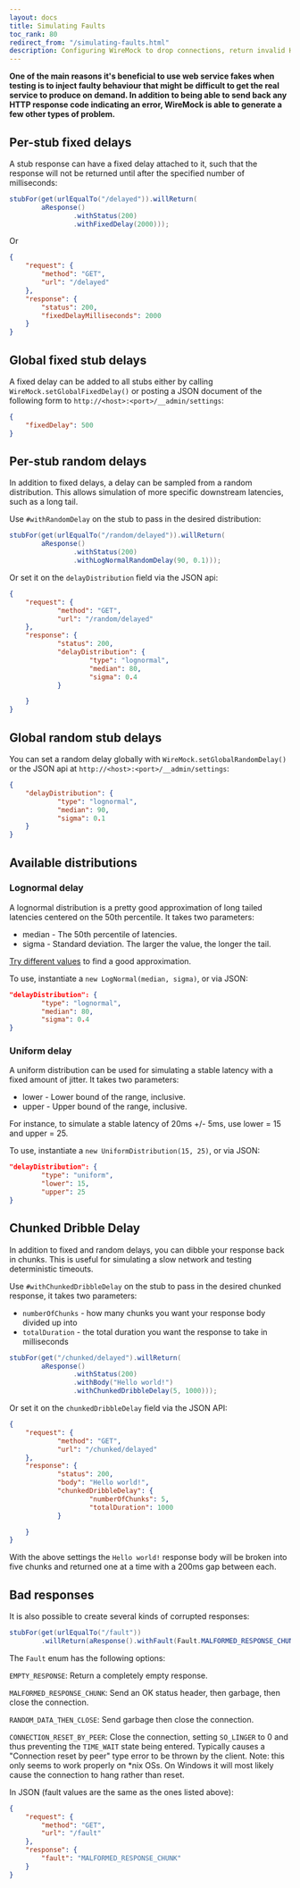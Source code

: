 ```yaml
---
layout: docs
title: Simulating Faults
toc_rank: 80
redirect_from: "/simulating-faults.html"
description: Configuring WireMock to drop connections, return invalid HTTP and delay responses.
---
```


**One of the main reasons it's beneficial to use web service fakes when
testing is to inject faulty behaviour that might be difficult to get the
real service to produce on demand. In addition to being able to send
back any HTTP response code indicating an error, WireMock is able to
generate a few other types of problem.**

## Per-stub fixed delays

A stub response can have a fixed delay attached to it, such that the
response will not be returned until after the specified number of
milliseconds:

```java
stubFor(get(urlEqualTo("/delayed")).willReturn(
        aResponse()
                .withStatus(200)
                .withFixedDelay(2000)));
```

Or

```json
{
    "request": {
        "method": "GET",
        "url": "/delayed"
    },
    "response": {
        "status": 200,
        "fixedDelayMilliseconds": 2000
    }
}
```

## Global fixed stub delays

A fixed delay can be added to all stubs either by calling
`WireMock.setGlobalFixedDelay()` or posting a JSON document of the
following form to `http://<host>:<port>/__admin/settings`:

```json
{
    "fixedDelay": 500
}
```

## Per-stub random delays


In addition to fixed delays, a delay can be sampled from a random
distribution. This allows simulation of more specific downstream
latencies, such as a long tail.

Use `#withRandomDelay` on the stub to pass in the desired distribution:

```java
stubFor(get(urlEqualTo("/random/delayed")).willReturn(
        aResponse()
                .withStatus(200)
                .withLogNormalRandomDelay(90, 0.1)));
```

Or set it on the `delayDistribution` field via the JSON api:

```json
{
    "request": {
            "method": "GET",
            "url": "/random/delayed"
    },
    "response": {
            "status": 200,
            "delayDistribution": {
                    "type": "lognormal",
                    "median": 80,
                    "sigma": 0.4
            }

    }
}
```

## Global random stub delays

You can set a random delay globally with
`WireMock.setGlobalRandomDelay()` or the JSON api at
`http://<host>:<port>/__admin/settings`:

```json
{
    "delayDistribution": {
            "type": "lognormal",
            "median": 90,
            "sigma": 0.1
    }
}
```

## Available distributions

### Lognormal delay

A lognormal distribution is a pretty good approximation of long tailed
latencies centered on the 50th percentile. It takes two parameters:

-   median - The 50th percentile of latencies.
-   sigma - Standard deviation. The larger the value, the longer
    the tail.

[Try different
values](https://www.wolframalpha.com/input/?i=lognormaldistribution%28log%2890%29%2C+0.4%29)
to find a good approximation.

To use, instantiate a `new LogNormal(median, sigma)`, or via JSON:

```json
"delayDistribution": {
        "type": "lognormal",
        "median": 80,
        "sigma": 0.4
}
```

### Uniform delay

A uniform distribution can be used for simulating a stable latency with
a fixed amount of jitter. It takes two parameters:

-   lower - Lower bound of the range, inclusive.
-   upper - Upper bound of the range, inclusive.

For instance, to simulate a stable latency of 20ms +/- 5ms, use lower =
15 and upper = 25.

To use, instantiate a `new UniformDistribution(15, 25)`, or via JSON:

```json
"delayDistribution": {
        "type": "uniform",
        "lower": 15,
        "upper": 25
}
```

## Chunked Dribble Delay

In addition to fixed and random delays, you can dibble your response back in chunks. 
This is useful for simulating a slow network and testing deterministic timeouts. 

Use `#withChunkedDribbleDelay` on the stub to pass in the desired chunked response, it takes two parameters:

-   `numberOfChunks` - how many chunks you want your response body divided up into
-   `totalDuration` - the total duration you want the response to take in milliseconds

```java
stubFor(get("/chunked/delayed").willReturn(
        aResponse()
                .withStatus(200)
                .withBody("Hello world!")
                .withChunkedDribbleDelay(5, 1000)));
```

Or set it on the `chunkedDribbleDelay` field via the JSON API:

```json
{
    "request": {
            "method": "GET",
            "url": "/chunked/delayed"
    },
    "response": {
            "status": 200,
            "body": "Hello world!",
            "chunkedDribbleDelay": {
                    "numberOfChunks": 5,
                    "totalDuration": 1000
            }

    }
}
```

With the above settings the `Hello world!` response body will be broken into 
five chunks and returned one at a time with a 200ms gap between each.  

## Bad responses

It is also possible to create several kinds of corrupted responses:

```java
stubFor(get(urlEqualTo("/fault"))
        .willReturn(aResponse().withFault(Fault.MALFORMED_RESPONSE_CHUNK)));
```

The `Fault` enum has the following options:

`EMPTY_RESPONSE`: Return a completely empty response.

`MALFORMED_RESPONSE_CHUNK`: Send an OK status header, then garbage, then
close the connection.

`RANDOM_DATA_THEN_CLOSE`: Send garbage then close the connection.

`CONNECTION_RESET_BY_PEER`: Close the connection, setting `SO_LINGER` to 0 and thus preventing the `TIME_WAIT` state being entered.
Typically causes a "Connection reset by peer" type error to be thrown by the client. Note: this only seems to work properly on *nix OSs. On Windows it will most likely cause the connection to hang rather
than reset.

In JSON (fault values are the same as the ones listed above):

```json
{
    "request": {
        "method": "GET",
        "url": "/fault"
    },
    "response": {
        "fault": "MALFORMED_RESPONSE_CHUNK"
    }
}
```
